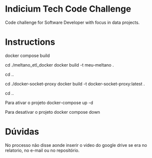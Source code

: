# Indicium Tech Code Challenge

Code challenge for Software Developer with focus in data projects.


# Instructions

docker compose build

cd ./meltano_etl_docker
docker build -t meu-meltano .

cd ..

cd ./docker-socket-proxy
docker build -t docker-socket-proxy:latest .

cd ..

Para ativar o projeto
docker-compose up -d

Para desativar o projeto
docker compose down

# Dúvidas
No processo não disse aonde inserir o video do google drive se era no relatorio, no e-mail ou no repositório.
